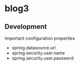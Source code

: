# blog3

## Development
 
Important configuration properties

 - spring.datasource.url
 - spring.security.user.name
 - spring.security.user.password
